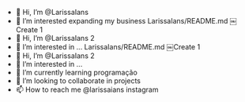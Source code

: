 - 👋 Hi, I’m @LarissaIans
- 👀 I’m interested expanding my business
LarissaIans/README.md
￼Create
1
- 👋 Hi, I’m @LarissaIans
2
- 👀 I’m interested in ...
LarissaIans/README.md
￼Create
1
- 👋 Hi, I’m @LarissaIans
2
- 👀 I’m interested in ...
- 🌱 I’m currently learning  programação
- 💞️ I’m looking to collaborate in projects 
- 📫 How to reach me @larissaians instagram

<!---
LarissaIans/LarissaIans is a ✨ special ✨ repository because its `README.md` (this file) appears on your GitHub profile.
You can click the Preview link to take a look at your changes.
--->
